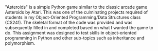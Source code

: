 "Asteroids" is a simple Python game similar to the classic arcade game Asteroids by Atari. This was one of the culminating projects required of students in my Object-Oriented Programming/Data Structures class (CS241). The skeletal format of the code was provided and was subsequently filled in and completed based on what I wanted the game to do. This assignment was designed to test skills in object-oriented programming in Python and other sub-topics such as inheritance and polymorphism.

